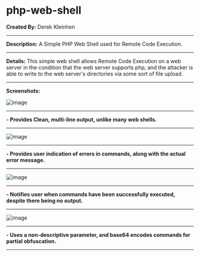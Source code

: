 # php-web-shell
**Created By:** Derek Kleinhen
_____________________________________________________________________________________
**Description:** A Simple PHP Web Shell used for Remote Code Execution.
_____________________________________________________________________________________
**Details:** This simple web shell allows Remote Code Execution on a web server
in the condition that the web server supports php, and the attacker is able to 
write to the web server's directories via some sort of file upload. 
_____________________________________________________________________________________
**Screenshots:**


![image](https://user-images.githubusercontent.com/42949132/45002842-5bd7c000-afa9-11e8-89d3-9dc772f9dc87.png)
_____________________________________________________________________________________

**- Provides Clean, multi-line output, unlike many web shells.**
_____________________________________________________________________________________


![image](https://user-images.githubusercontent.com/42949132/45002845-67c38200-afa9-11e8-9bb7-e1b9c5bc8863.png)
_____________________________________________________________________________________

**- Provides user indication of errors in commands, along with the actual error message.**
_____________________________________________________________________________________


![image](https://user-images.githubusercontent.com/42949132/45002901-0b149700-afaa-11e8-8fec-b6237832a7f3.png)
_____________________________________________________________________________________

**- Notifies user when commands have been successfully executed, despite there being no output.**
_____________________________________________________________________________________


![image](https://user-images.githubusercontent.com/42949132/45002984-46639580-afab-11e8-9022-de9ce8804dfa.png)
_____________________________________________________________________________________

**- Uses a non-descriptive parameter, and base64 encodes commands for partial obfuscation.**
_____________________________________________________________________________________
